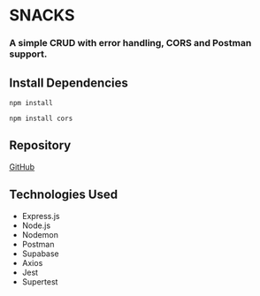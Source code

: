 # SNACKS

### A simple CRUD with error handling, CORS and Postman support.

## Install Dependencies

`npm install`

`npm install cors`

## Repository

[GitHub][1]

[1]: https://github.com/konynunez/snacks.git

## Technologies Used

- Express.js
- Node.js
- Nodemon
- Postman
- Supabase
- Axios
- Jest
- Supertest
